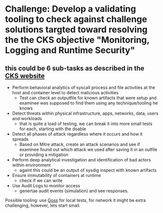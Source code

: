 # Challenge: Develop a validating tooling to check against challenge solutions targted toward resolving the the CKS objective "Monitoring, Logging and Runtime Security"
## this could be 6 sub-tasks as described in the [CKS website](https://training.linuxfoundation.org/certification/certified-kubernetes-security-specialist/)
  * Perform behavioral analytics of syscall process and file activities at the host and container level to detect malicious activities
    - Test can check an outputfile for known artifacts that were setup and examinee was supposed to find them using any technique/tooling he knows
  * Detect threats within physical infrastructure, apps, networks, data, users and workloads
    - that is quite a load of testing, we can break it into more small tests for each, starting with the doable
  * Detect all phases of attack regardless where it occurs and how it spreads
    - Based on Mitre attack, create an attack scenarios and see if examinee found out which attack we used after saving it in an outfile or providing a mitigation
  * Perform deep analytical investigation and identification of bad actors within environment
    - againt this could be an output of sysdig inspect with known artifacts
  * Ensure immutability of containers at runtime
    - check if we can write
  * Use Audit Logs to monitor access
    - genertae audit events (simulation) and see responses.

Possible tooling: use [Goss](https://github.com/aelsabbahy/goss) for local tests, for network it might be extra challenging, however, lets start small.
